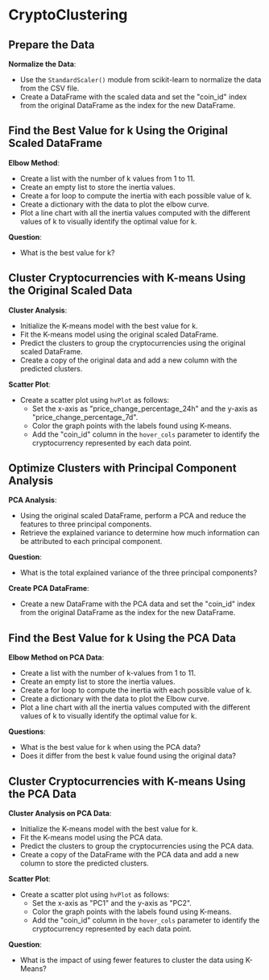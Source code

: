 # CryptoClustering
## Prepare the Data

**Normalize the Data**:
   - Use the `StandardScaler()` module from scikit-learn to normalize the data from the CSV file.
   - Create a DataFrame with the scaled data and set the "coin_id" index from the original DataFrame as the index for the new DataFrame.


## Find the Best Value for k Using the Original Scaled DataFrame

**Elbow Method**:
- Create a list with the number of k values from 1 to 11.
- Create an empty list to store the inertia values.
- Create a for loop to compute the inertia with each possible value of k.
- Create a dictionary with the data to plot the elbow curve.
- Plot a line chart with all the inertia values computed with the different values of k to visually identify the optimal value for k.

**Question**: 
- What is the best value for k?

## Cluster Cryptocurrencies with K-means Using the Original Scaled Data

**Cluster Analysis**:
- Initialize the K-means model with the best value for k.
- Fit the K-means model using the original scaled DataFrame.
- Predict the clusters to group the cryptocurrencies using the original scaled DataFrame.
- Create a copy of the original data and add a new column with the predicted clusters.

**Scatter Plot**:
- Create a scatter plot using `hvPlot` as follows:
  - Set the x-axis as "price_change_percentage_24h" and the y-axis as "price_change_percentage_7d".
  - Color the graph points with the labels found using K-means.
  - Add the "coin_id" column in the `hover_cols` parameter to identify the cryptocurrency represented by each data point.

## Optimize Clusters with Principal Component Analysis

**PCA Analysis**:
- Using the original scaled DataFrame, perform a PCA and reduce the features to three principal components.
- Retrieve the explained variance to determine how much information can be attributed to each principal component.

**Question**:
- What is the total explained variance of the three principal components?

**Create PCA DataFrame**:
- Create a new DataFrame with the PCA data and set the "coin_id" index from the original DataFrame as the index for the new DataFrame.


## Find the Best Value for k Using the PCA Data

**Elbow Method on PCA Data**:
- Create a list with the number of k-values from 1 to 11.
- Create an empty list to store the inertia values.
- Create a for loop to compute the inertia with each possible value of k.
- Create a dictionary with the data to plot the Elbow curve.
- Plot a line chart with all the inertia values computed with the different values of k to visually identify the optimal value for k.

**Questions**:
 - What is the best value for k when using the PCA data?
 - Does it differ from the best k value found using the original data?

## Cluster Cryptocurrencies with K-means Using the PCA Data

**Cluster Analysis on PCA Data**:
 - Initialize the K-means model with the best value for k.
 - Fit the K-means model using the PCA data.
 - Predict the clusters to group the cryptocurrencies using the PCA data.
 - Create a copy of the DataFrame with the PCA data and add a new column to store the predicted clusters.

**Scatter Plot**:
 - Create a scatter plot using `hvPlot` as follows:
   - Set the x-axis as "PC1" and the y-axis as "PC2".
   - Color the graph points with the labels found using K-means.
   - Add the "coin_id" column in the `hover_cols` parameter to identify the cryptocurrency represented by each data point.

**Question**:
 - What is the impact of using fewer features to cluster the data using K-Means?

